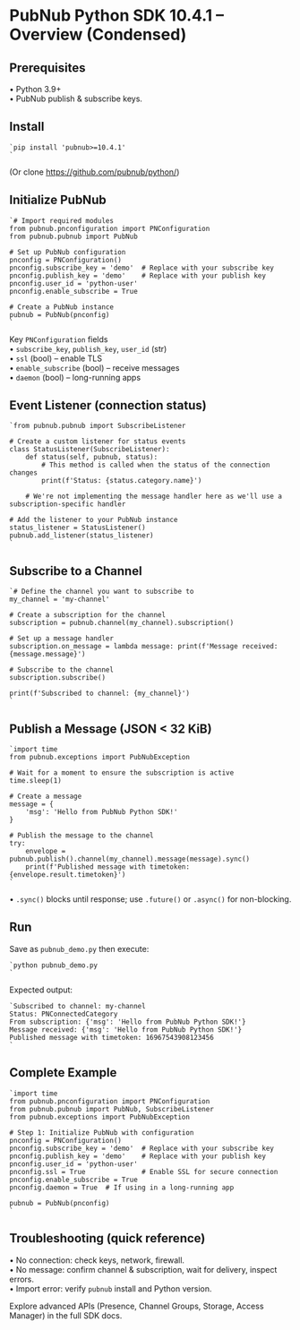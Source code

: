 # PubNub Python SDK 10.4.1 – Overview (Condensed)

## Prerequisites
• Python 3.9+  
• PubNub publish & subscribe keys.

## Install

```
`pip install 'pubnub>=10.4.1'  
`
```
(Or clone https://github.com/pubnub/python/)

## Initialize PubNub

```
`# Import required modules  
from pubnub.pnconfiguration import PNConfiguration  
from pubnub.pubnub import PubNub  
  
# Set up PubNub configuration  
pnconfig = PNConfiguration()  
pnconfig.subscribe_key = 'demo'  # Replace with your subscribe key  
pnconfig.publish_key = 'demo'    # Replace with your publish key  
pnconfig.user_id = 'python-user'  
pnconfig.enable_subscribe = True  
  
# Create a PubNub instance  
pubnub = PubNub(pnconfig)  
`
```
Key `PNConfiguration` fields  
• `subscribe_key`, `publish_key`, `user_id` (str)  
• `ssl` (bool) – enable TLS  
• `enable_subscribe` (bool) – receive messages  
• `daemon` (bool) – long-running apps

## Event Listener (connection status)

```
`from pubnub.pubnub import SubscribeListener  
  
# Create a custom listener for status events  
class StatusListener(SubscribeListener):  
    def status(self, pubnub, status):  
        # This method is called when the status of the connection changes  
        print(f'Status: {status.category.name}')  
      
    # We're not implementing the message handler here as we'll use a subscription-specific handler  
  
# Add the listener to your PubNub instance  
status_listener = StatusListener()  
pubnub.add_listener(status_listener)  
`
```

## Subscribe to a Channel

```
`# Define the channel you want to subscribe to  
my_channel = 'my-channel'  
  
# Create a subscription for the channel  
subscription = pubnub.channel(my_channel).subscription()  
  
# Set up a message handler  
subscription.on_message = lambda message: print(f'Message received: {message.message}')  
  
# Subscribe to the channel  
subscription.subscribe()  
  
print(f'Subscribed to channel: {my_channel}')  
`
```

## Publish a Message  (JSON < 32 KiB)

```
`import time  
from pubnub.exceptions import PubNubException  
  
# Wait for a moment to ensure the subscription is active  
time.sleep(1)  
  
# Create a message  
message = {  
    'msg': 'Hello from PubNub Python SDK!'  
}  
  
# Publish the message to the channel  
try:  
    envelope = pubnub.publish().channel(my_channel).message(message).sync()  
    print(f'Published message with timetoken: {envelope.result.timetoken}')  
`
```
• `.sync()` blocks until response; use `.future()` or `.async()` for non-blocking.

## Run

Save as `pubnub_demo.py` then execute:

```
`python pubnub_demo.py  
`
```
Expected output:

```
`Subscribed to channel: my-channel  
Status: PNConnectedCategory  
From subscription: {'msg': 'Hello from PubNub Python SDK!'}  
Message received: {'msg': 'Hello from PubNub Python SDK!'}  
Published message with timetoken: 16967543908123456  
`
```

## Complete Example

```
`import time  
from pubnub.pnconfiguration import PNConfiguration  
from pubnub.pubnub import PubNub, SubscribeListener  
from pubnub.exceptions import PubNubException  
  
# Step 1: Initialize PubNub with configuration  
pnconfig = PNConfiguration()  
pnconfig.subscribe_key = 'demo'  # Replace with your subscribe key  
pnconfig.publish_key = 'demo'    # Replace with your publish key  
pnconfig.user_id = 'python-user'  
pnconfig.ssl = True              # Enable SSL for secure connection  
pnconfig.enable_subscribe = True  
pnconfig.daemon = True  # If using in a long-running app  
  
pubnub = PubNub(pnconfig)  
`
```

## Troubleshooting (quick reference)
• No connection: check keys, network, firewall.  
• No message: confirm channel & subscription, wait for delivery, inspect errors.  
• Import error: verify `pubnub` install and Python version.

Explore advanced APIs (Presence, Channel Groups, Storage, Access Manager) in the full SDK docs.